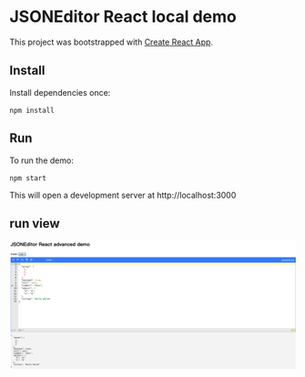 # JSONEditor React local demo 

This project was bootstrapped with [Create React App](https://github.com/facebookincubator/create-react-app).

## Install

Install dependencies once:

```
npm install
```

## Run

To run the demo:

```
npm start
```

This will open a development server at http://localhost:3000

## run view
![image](https://github.com/TaylorChen/jsoneditor_view/blob/main/json_view.png)
